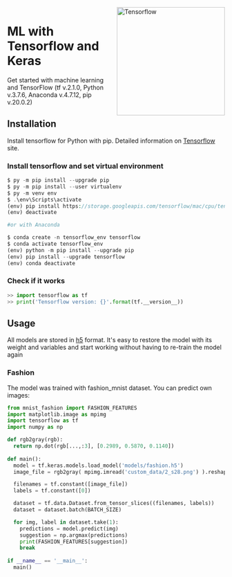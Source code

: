 <img src="https://seeklogo.com/images/T/tensorflow-logo-AE5100E55E-seeklogo.com.png" width="250" align="right" alt="Tensorflow">

# ML with Tensorflow and Keras
Get started with machine learning and TensorFlow (tf v.2.1.0, Python v.3.7.6, Anaconda v.4.7.12, pip v.20.0.2)

## Installation

Install tensorflow for Python with pip. Detailed information on [Tensorflow](https://www.tensorflow.org/install/pip) site.

### Install tensorflow and set virtual environment

```php
$ py -m pip install --upgrade pip
$ py -m pip install --user virtualenv
$ py -m venv env
$ .\env\Scripts\activate
(env) pip install https://storage.googleapis.com/tensorflow/mac/cpu/tensorflow-1.8.0-py3-none-any.whl
(env) deactivate

#or with Anaconda

$ conda create -n tensorflow_env tensorflow
$ conda activate tensorflow_env
(env) python -m pip install --upgrade pip
(env) pip install --upgrade tensorflow
(env) conda deactivate
```

### Check if it works
```python
>> import tensorflow as tf
>> print('Tensorflow version: {}'.format(tf.__version__))
```
## Usage

All models are stored in [h5](https://en.wikipedia.org/wiki/Hierarchical_Data_Format) format. It's easy to restore the model with its weight and variables and start working without having to re-train the model again

### Fashion

The model was trained with fashion_mnist dataset. You can predict own images:

```python
from mnist_fashion import FASHION_FEATURES
import matplotlib.image as mpimg
import tensorflow as tf
import numpy as np

def rgb2gray(rgb):
  return np.dot(rgb[...,:3], [0.2989, 0.5870, 0.1140])
 
def main():
  model = tf.keras.models.load_model('models/fashion.h5')
  image_file = rgb2gray( mpimg.imread('custom_data/2_s28.png') ).reshape(28, 28, 1)

  filenames = tf.constant([image_file])
  labels = tf.constant([0])

  dataset = tf.data.Dataset.from_tensor_slices((filenames, labels))
  dataset = dataset.batch(BATCH_SIZE)

  for img, label in dataset.take(1):
    predictions = model.predict(img)
    suggestion = np.argmax(predictions)
    print(FASHION_FEATURES[suggestion])
    break
 
if __name__ == '__main__':
  main()    
```
